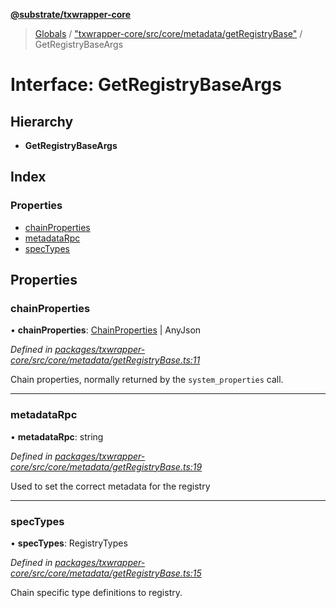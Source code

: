 **[@substrate/txwrapper-core](../README.md)**

> [Globals](../globals.md) / ["txwrapper-core/src/core/metadata/getRegistryBase"](../modules/_txwrapper_core_src_core_metadata_getregistrybase_.md) / GetRegistryBaseArgs

# Interface: GetRegistryBaseArgs

## Hierarchy

* **GetRegistryBaseArgs**

## Index

### Properties

* [chainProperties](_txwrapper_core_src_core_metadata_getregistrybase_.getregistrybaseargs.md#chainproperties)
* [metadataRpc](_txwrapper_core_src_core_metadata_getregistrybase_.getregistrybaseargs.md#metadatarpc)
* [specTypes](_txwrapper_core_src_core_metadata_getregistrybase_.getregistrybaseargs.md#spectypes)

## Properties

### chainProperties

•  **chainProperties**: [ChainProperties](_txwrapper_core_src_types_codec_.chainproperties.md) \| AnyJson

*Defined in [packages/txwrapper-core/src/core/metadata/getRegistryBase.ts:11](https://github.com/paritytech/txwrapper-core/blob/2862592/packages/txwrapper-core/src/core/metadata/getRegistryBase.ts#L11)*

Chain properties, normally returned by the `system_properties` call.

___

### metadataRpc

•  **metadataRpc**: string

*Defined in [packages/txwrapper-core/src/core/metadata/getRegistryBase.ts:19](https://github.com/paritytech/txwrapper-core/blob/2862592/packages/txwrapper-core/src/core/metadata/getRegistryBase.ts#L19)*

Used to set the correct metadata for the registry

___

### specTypes

•  **specTypes**: RegistryTypes

*Defined in [packages/txwrapper-core/src/core/metadata/getRegistryBase.ts:15](https://github.com/paritytech/txwrapper-core/blob/2862592/packages/txwrapper-core/src/core/metadata/getRegistryBase.ts#L15)*

Chain specific type definitions to registry.

